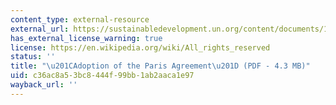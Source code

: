 ```yaml
---
content_type: external-resource
external_url: https://sustainabledevelopment.un.org/content/documents/17853paris_agreement.pdf
has_external_license_warning: true
license: https://en.wikipedia.org/wiki/All_rights_reserved
status: ''
title: "\u201CAdoption of the Paris Agreement\u201D (PDF - 4.3 MB)"
uid: c36ac8a5-3bc8-444f-99bb-1ab2aaca1e97
wayback_url: ''
---
```

